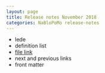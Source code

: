 ```yaml
---
layout: page
title: Release notes November 2018
categories: NaBloPoMo release-notes
---
```


- lede
- definition list
- [file link](../../style-guide#file-link)
- next and previous links
- front matter
